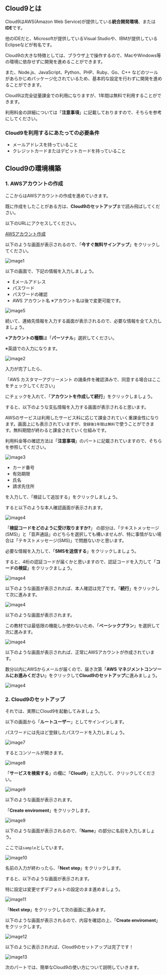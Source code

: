 ## Cloud9とは

Cloud9はAWS(Amazon Web Service)が提供している**統合開発環境**、または**IDE**です。

他のIDEだと、Microsoftが提供しているVisual Studioや、IBMが提供しているEclipseなどが有名です。

Cloud9の大きな特徴としては、ブラウザ上で操作するので、MacやWindows等の環境に依存せずに開発を進めることができます。

また、Node.js、JavaScript、Python、PHP、Ruby、Go、C++ などのツールがあらかじめパッケージ化されているため、基本的な設定を行わずに開発を進めることができます。

Cloud9は完全従量課金での利用になりますが、1年間は無料で利用することができます。

利用料金の詳細については「**注意事項**」に記載しておりますので、そちらを参考にしてください。

### Cloud9を利用するにあたっての必要条件
- メールアドレスを持っていること
- クレジットカードまたはデビットカードを持っていること

## Cloud9の環境構築

### 1. AWSアカウントの作成

ここからはAWSアカウントの作成を進めていきます。

既に作成をしたことがある方は、**Cloud9のセットアップ**まで読み飛ばしてください。

以下のURLにアクセスしてください。

[AWSアカウント作成](https://aws.amazon.com/jp/register-flow/)

以下のような画面が表示されるので、「**今すぐ無料サインアップ**」をクリックしてください。

![image1](asset/create_account_page.png)

以下の画面で、下記の情報を入力しましょう。
- Eメールアドレス
- パスワード
- パスワードの確認
- AWS アカウント名
※アカウント名は後で変更可能です。

![image5](asset/info_page.png)

続いて、連絡先情報を入力する画面が表示されるので、必要な情報を全て入力しましょう。

※**アカウントの種類**は「**パーソナル**」選択してください。

※英語での入力になります。

![image2](asset/account.info.png)

入力が完了したら、

「AWS カスタマーアグリーメント の諸条件を確認済みで、同意する場合はここをチェックしてください」

にチェックを入れて、「**アカウントを作成して続行**」をクリックしましょう。

すると、以下のような支払情報を入力する画面が表示されると思います。

AWSのサービスは利用したサービス料に応じて課金されていく重課金性になります。画面上にも表示されていますが、`登録後1年間は無料`で使うことができます。無料期間が終わると課金されていく仕組みです。

利用料金等の確認方法は「**注意事項**」のパートに記載されていますので、そちらを参照してください。

![image3](asset/card.info.png)


- カード番号
- 有効期限
- 氏名
- 請求先住所

を入力して、「検証して追加する」をクリックしましょう。

すると以下のような本人確認画面が表示されます。

![image4](asset/veryfy.phone.png)

「**検証コードをどのように受け取りますか?**」
の部分は、「テキストメッセージ(SMS)」と「音声通話」のどちらを選択しても構いませんが、特に事情がない場合は「テキストメッセージ(SMS)」で問題ないかと思います。

必要な情報を入力して、「**SMSを送信する**」をクリックしましょう。

すると、4桁の認証コードが届くかと思いますので、認証コードを入力して「**コードの検証**」をクリックましょう。

![image4](asset/verify.number.png)

以下のような画面が表示されれば、本人確認は完了です。「**続行**」をクリックして次に進みます。

![image4](asset/verify.ok.png)

以下のような画面が表示されます。

この教材では最低限の機能しか使わないため、「**ベーシックプラン**」を選択して次に進みます。

![image4](asset/supprot.png)

以下のような画面が表示されれば、正常にAWSアカウントが作成されています。

数分以内にAWSからメールが届くので、届き次第「**AWS マネジメントコンソールにお進みください**」をクリックして**Cloud9のセットアップ**に進みましょう。

![image4](asset/complete.accout.png)

### 2. Cloud9のセットアップ

それでは、実際にCloud9を起動してみましょう。

以下の画面から「**ルートユーザー**」としてサインインします。

パスワードには先ほど登録したパスワードを入力しましょう。

![image7](asset/sign_in.png)

するとコンソールが開きます。

![image8](asset/console.png)

「**サービスを検索する**」の欄に「**Cloud9**」と入力して、クリックしてください。

![image9](asset/console_cloud9.png)

以下のような画面が表示されます。

「**Create enviroment**」をクリックします。

![image9](asset/create_env.png)

以下のような画面が表示されるので、「**Name**」の部分に名前を入力しましょう。

ここでは`sample`としています。

![image10](asset/step1.png)

名前の入力が終わったら、「**Next step**」をクリックします。

すると、以下のような画面が表示されます。

特に設定は変更せずデフォルトの設定のまま進めましょう。

![image11](asset/step2.png)

「**Next step**」をクリックして次の画面に進みます。

以下のような画面が表示されるので、内容を確認の上、「**Create enviroment**」をクリックします。

![image12](asset/step3.png)

以下のように表示されれば、Cloud9のセットアップは完了です！

![image13](asset/cloud9.png)

次のパートでは、簡単なCloud9の使い方について説明していきます。

